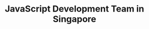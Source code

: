 ---
title: JavaScript Development Team in Singapore
permalink: /landings/locations/singapore/developer/javascript
technology: JavaScript
location: Singapore
---